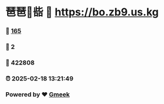 # 琶琶🔭啙 :link: https://bo.zb9.us.kg 
### :page_facing_up: [165](https://bo.zb9.us.kg/tag.html) 
### :speech_balloon: 2 
### :hibiscus: 422808 
### :alarm_clock: 2025-02-18 13:21:49 
### Powered by :heart: [Gmeek](https://github.com/Meekdai/Gmeek)
